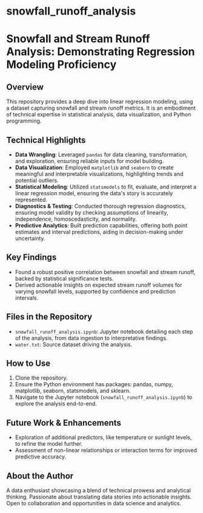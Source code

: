 # snowfall_runoff_analysis
# Snowfall and Stream Runoff Analysis: Demonstrating Regression Modeling Proficiency

## Overview
This repository provides a deep dive into linear regression modeling, using a dataset capturing snowfall and stream runoff metrics. It is an embodiment of technical expertise in statistical analysis, data visualization, and Python programming.

## Technical Highlights
- **Data Wrangling**: Leveraged `pandas` for data cleaning, transformation, and exploration, ensuring reliable inputs for model building.
- **Data Visualization**: Employed `matplotlib` and `seaborn` to create meaningful and interpretable visualizations, highlighting trends and potential outliers.
- **Statistical Modeling**: Utilized `statsmodels` to fit, evaluate, and interpret a linear regression model, ensuring the data's story is accurately represented.
- **Diagnostics & Testing**: Conducted thorough regression diagnostics, ensuring model validity by checking assumptions of linearity, independence, homoscedasticity, and normality.
- **Predictive Analytics**: Built prediction capabilities, offering both point estimates and interval predictions, aiding in decision-making under uncertainty.

## Key Findings
- Found a robust positive correlation between snowfall and stream runoff, backed by statistical significance tests.
- Derived actionable insights on expected stream runoff volumes for varying snowfall levels, supported by confidence and prediction intervals.

## Files in the Repository
- `snowfall_runoff_analysis.ipynb`: Jupyter notebook detailing each step of the analysis, from data ingestion to interpretative findings.
- `water.txt`: Source dataset driving the analysis.

## How to Use
1. Clone the repository.
2. Ensure the Python environment has packages: pandas, numpy, matplotlib, seaborn, statsmodels, and sklearn.
3. Navigate to the Jupyter notebook (`snowfall_runoff_analysis.ipynb`) to explore the analysis end-to-end.

## Future Work & Enhancements
- Exploration of additional predictors, like temperature or sunlight levels, to refine the model further.
- Assessment of non-linear relationships or interaction terms for improved predictive accuracy.

## About the Author
A data enthusiast showcasing a blend of technical prowess and analytical thinking. Passionate about translating data stories into actionable insights. Open to collaboration and opportunities in data science and analytics.


